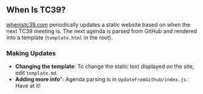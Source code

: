 ## When Is TC39?

[whenistc39.com](http://whenistc39.com) periodically updates a static website based on when the next TC39 meeting is. The next agenda is parsed from GitHub and rendered into a template (`template.html` in the root).

### Making Updates

* **Changing the template**: To change the static text displayed on the site, edit `template.md`.
* **Adding more info**": Agenda parsing is in `UpdateFromGithub/index.js`. Have at it!
